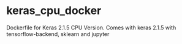 # keras_cpu_docker
Dockerfile for Keras 2.1.5 CPU Version.
Comes with keras 2.1.5 with tensorflow-backend, sklearn and jupyter
